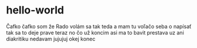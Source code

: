# hello-world

Čafko čafko som že Rado volám sa tak teda a mam tu voľačo seba o napísať tak sa to deje prave teraz no čo už koncim asi ma to bavit prestava uz ani diakritiku nedavam jujujuj okej konec
